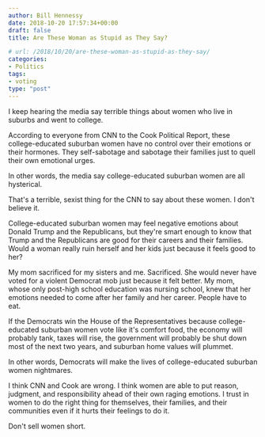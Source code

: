 ```yaml
---
author: Bill Hennessy
date: 2018-10-20 17:57:34+00:00
draft: false
title: Are These Woman as Stupid as They Say?

# url: /2018/10/20/are-these-woman-as-stupid-as-they-say/
categories:
- Politics
tags:
- voting
type: "post"
---
```





I keep hearing the media say terrible things about women who live in suburbs and went to college. 







According to everyone from CNN to the Cook Political Report, these college-educated suburban women have no control over their emotions or their hormones. They self-sabotage and sabotage their families just to quell their own emotional urges. 







In other words, the media say college-educated suburban women are all hysterical. 







That's a terrible, sexist thing for the CNN to say about these women. I don't believe it. 







College-educated suburban women may feel negative emotions about Donald Trump and the Republicans, but they're smart enough to know that Trump and the Republicans are good for their careers and their families. Would a woman really ruin herself and her kids just because it feels good to her? 







My mom sacrificed for my sisters and me. Sacrificed. She would never have voted for a violent Democrat mob just because it felt better. My mom, whose only post-high school education was nursing school, knew that her emotions needed to come after her family and her career. People have to eat. 







If the Democrats win the House of the Representatives because college-educated suburban women vote like it's comfort food, the economy will probably tank, taxes will rise, the government will probably be shut down most of the next two years, and suburban home values will plummet. 







In other words, Democrats will make the lives of college-educated suburban women nightmares. 







I think CNN and Cook are wrong. I think women are able to put reason, judgment, and responsibility ahead of their own raging emotions. I trust in women to do the right thing for themselves, their families, and their communities even if it hurts their feelings to do it. 







Don't sell women short. 



